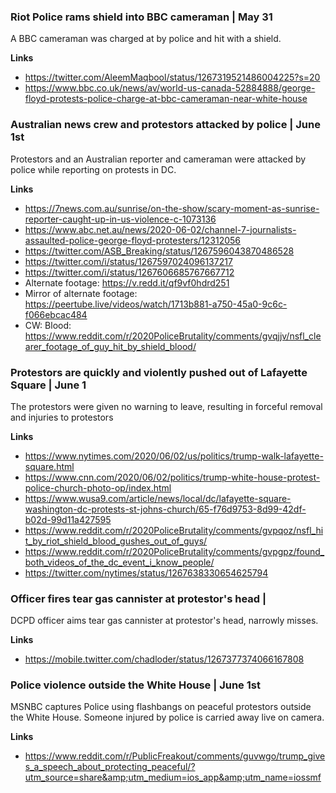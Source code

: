 ### Riot Police rams shield into BBC cameraman | May 31

A BBC cameraman was charged at by police and hit with a shield.

**Links**

* https://twitter.com/AleemMaqbool/status/1267319521486004225?s=20
* https://www.bbc.co.uk/news/av/world-us-canada-52884888/george-floyd-protests-police-charge-at-bbc-cameraman-near-white-house

### Australian news crew and protestors attacked by police | June 1st

Protestors and an Australian reporter and cameraman were attacked by police while reporting on protests in DC.

**Links**

* https://7news.com.au/sunrise/on-the-show/scary-moment-as-sunrise-reporter-caught-up-in-us-violence-c-1073136
* https://www.abc.net.au/news/2020-06-02/channel-7-journalists-assaulted-police-george-floyd-protesters/12312056
* https://twitter.com/ASB_Breaking/status/1267596043870486528
* https://twitter.com/i/status/1267597024096137217
* https://twitter.com/i/status/1267606685767667712
* Alternate footage: https://v.redd.it/qf9vf0hdrd251
* Mirror of alternate footage: https://peertube.live/videos/watch/1713b881-a750-45a0-9c6c-f066ebcac484
* CW: Blood: https://www.reddit.com/r/2020PoliceBrutality/comments/gvqjjv/nsfl_clearer_footage_of_guy_hit_by_shield_blood/

### Protestors are quickly and violently pushed out of Lafayette Square | June 1

The protestors were given no warning to leave, resulting in forceful removal and injuries to protestors

**Links**

* https://www.nytimes.com/2020/06/02/us/politics/trump-walk-lafayette-square.html
* https://www.cnn.com/2020/06/02/politics/trump-white-house-protest-police-church-photo-op/index.html
* https://www.wusa9.com/article/news/local/dc/lafayette-square-washington-dc-protests-st-johns-church/65-f76d9753-8d99-42df-b02d-99d11a427595
* https://www.reddit.com/r/2020PoliceBrutality/comments/gvpqoz/nsfl_hit_by_riot_shield_blood_gushes_out_of_guys/
* https://www.reddit.com/r/2020PoliceBrutality/comments/gvpgpz/found_both_videos_of_the_dc_event_i_know_people/
* https://twitter.com/nytimes/status/1267638330654625794

### Officer fires tear gas cannister at protestor's head |

DCPD officer aims tear gas cannister at protestor's head, narrowly misses.

**Links**

* https://mobile.twitter.com/chadloder/status/1267377374066167808

### Police violence outside the White House | June 1st

MSNBC captures Police using flashbangs on peaceful protestors outside the White House. Someone injured by police is carried away live on camera.

**Links**

* https://www.reddit.com/r/PublicFreakout/comments/guvwgo/trump_gives_a_speech_about_protecting_peaceful/?utm_source=share&amp;utm_medium=ios_app&amp;utm_name=iossmf
